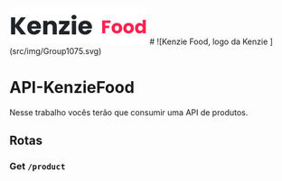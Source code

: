 <img src="src/img/Group1075.svg"  alt="logo Kenzie Food" />
# ![Kenzie Food, logo da Kenzie ](src/img/Group1075.svg)

# API-KenzieFood

Nesse trabalho vocês terão que consumir uma API de produtos.

## Rotas

### Get `/product`

